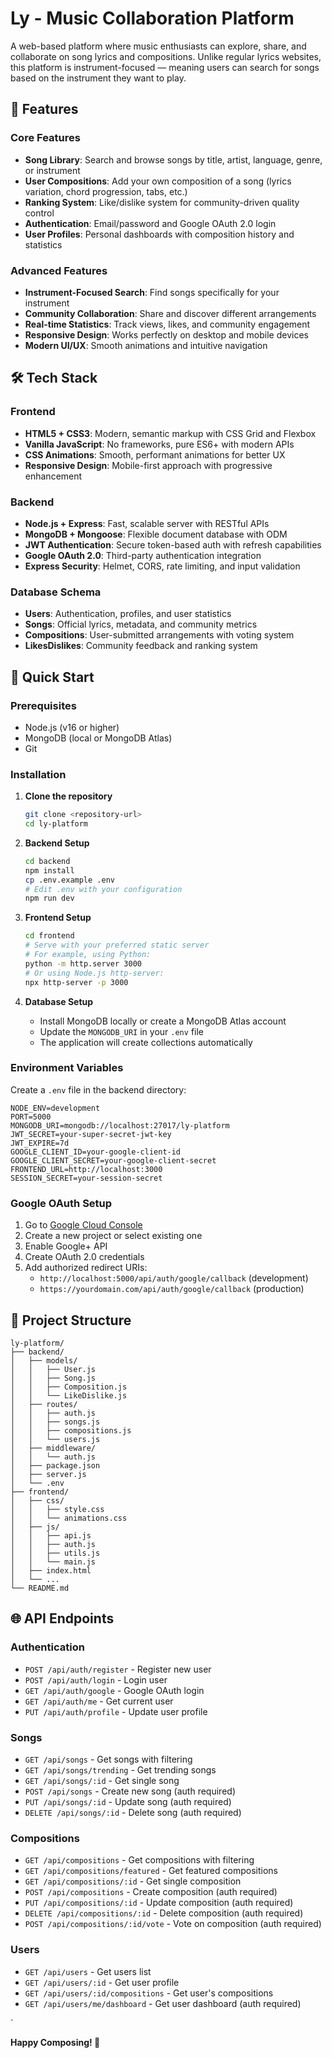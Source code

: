 # Ly - Music Collaboration Platform

A web-based platform where music enthusiasts can explore, share, and collaborate on song lyrics and compositions. Unlike regular lyrics websites, this platform is instrument-focused — meaning users can search for songs based on the instrument they want to play.

## 🎵 Features

### Core Features
- **Song Library**: Search and browse songs by title, artist, language, genre, or instrument
- **User Compositions**: Add your own composition of a song (lyrics variation, chord progression, tabs, etc.)
- **Ranking System**: Like/dislike system for community-driven quality control
- **Authentication**: Email/password and Google OAuth 2.0 login
- **User Profiles**: Personal dashboards with composition history and statistics

### Advanced Features
- **Instrument-Focused Search**: Find songs specifically for your instrument
- **Community Collaboration**: Share and discover different arrangements
- **Real-time Statistics**: Track views, likes, and community engagement
- **Responsive Design**: Works perfectly on desktop and mobile devices
- **Modern UI/UX**: Smooth animations and intuitive navigation

## 🛠 Tech Stack

### Frontend
- **HTML5 + CSS3**: Modern, semantic markup with CSS Grid and Flexbox
- **Vanilla JavaScript**: No frameworks, pure ES6+ with modern APIs
- **CSS Animations**: Smooth, performant animations for better UX
- **Responsive Design**: Mobile-first approach with progressive enhancement

### Backend
- **Node.js + Express**: Fast, scalable server with RESTful APIs
- **MongoDB + Mongoose**: Flexible document database with ODM
- **JWT Authentication**: Secure token-based auth with refresh capabilities
- **Google OAuth 2.0**: Third-party authentication integration
- **Express Security**: Helmet, CORS, rate limiting, and input validation

### Database Schema
- **Users**: Authentication, profiles, and user statistics
- **Songs**: Official lyrics, metadata, and community metrics
- **Compositions**: User-submitted arrangements with voting system
- **LikesDislikes**: Community feedback and ranking system

## 🚀 Quick Start

### Prerequisites
- Node.js (v16 or higher)
- MongoDB (local or MongoDB Atlas)
- Git

### Installation

1. **Clone the repository**
   ```bash
   git clone <repository-url>
   cd ly-platform
   ```

2. **Backend Setup**
   ```bash
   cd backend
   npm install
   cp .env.example .env
   # Edit .env with your configuration
   npm run dev
   ```

3. **Frontend Setup**
   ```bash
   cd frontend
   # Serve with your preferred static server
   # For example, using Python:
   python -m http.server 3000
   # Or using Node.js http-server:
   npx http-server -p 3000
   ```

4. **Database Setup**
   - Install MongoDB locally or create a MongoDB Atlas account
   - Update the `MONGODB_URI` in your `.env` file
   - The application will create collections automatically

### Environment Variables

Create a `.env` file in the backend directory:

```env
NODE_ENV=development
PORT=5000
MONGODB_URI=mongodb://localhost:27017/ly-platform
JWT_SECRET=your-super-secret-jwt-key
JWT_EXPIRE=7d
GOOGLE_CLIENT_ID=your-google-client-id
GOOGLE_CLIENT_SECRET=your-google-client-secret
FRONTEND_URL=http://localhost:3000
SESSION_SECRET=your-session-secret
```

### Google OAuth Setup

1. Go to [Google Cloud Console](https://console.cloud.google.com/)
2. Create a new project or select existing one
3. Enable Google+ API
4. Create OAuth 2.0 credentials
5. Add authorized redirect URIs:
   - `http://localhost:5000/api/auth/google/callback` (development)
   - `https://yourdomain.com/api/auth/google/callback` (production)

## 📁 Project Structure

```
ly-platform/
├── backend/
│   ├── models/
│   │   ├── User.js
│   │   ├── Song.js
│   │   ├── Composition.js
│   │   └── LikeDislike.js
│   ├── routes/
│   │   ├── auth.js
│   │   ├── songs.js
│   │   ├── compositions.js
│   │   └── users.js
│   ├── middleware/
│   │   └── auth.js
│   ├── package.json
│   ├── server.js
│   └── .env
├── frontend/
│   ├── css/
│   │   ├── style.css
│   │   └── animations.css
│   ├── js/
│   │   ├── api.js
│   │   ├── auth.js
│   │   ├── utils.js
│   │   └── main.js
│   ├── index.html
│   └── ...
└── README.md
```

## 🌐 API Endpoints

### Authentication
- `POST /api/auth/register` - Register new user
- `POST /api/auth/login` - Login user
- `GET /api/auth/google` - Google OAuth login
- `GET /api/auth/me` - Get current user
- `PUT /api/auth/profile` - Update user profile

### Songs
- `GET /api/songs` - Get songs with filtering
- `GET /api/songs/trending` - Get trending songs
- `GET /api/songs/:id` - Get single song
- `POST /api/songs` - Create new song (auth required)
- `PUT /api/songs/:id` - Update song (auth required)
- `DELETE /api/songs/:id` - Delete song (auth required)

### Compositions
- `GET /api/compositions` - Get compositions with filtering
- `GET /api/compositions/featured` - Get featured compositions
- `GET /api/compositions/:id` - Get single composition
- `POST /api/compositions` - Create composition (auth required)
- `PUT /api/compositions/:id` - Update composition (auth required)
- `DELETE /api/compositions/:id` - Delete composition (auth required)
- `POST /api/compositions/:id/vote` - Vote on composition (auth required)

### Users
- `GET /api/users` - Get users list
- `GET /api/users/:id` - Get user profile
- `GET /api/users/:id/compositions` - Get user's compositions
- `GET /api/users/me/dashboard` - Get user dashboard (auth required)

`



**Happy Composing! 🎵**
